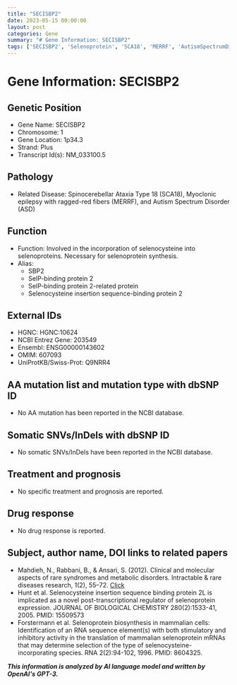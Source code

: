 ```yaml
---
title: "SECISBP2"
date: 2023-05-15 00:00:00
layout: post
categories: Gene
summary: "# Gene Information: SECISBP2"
tags: ['SECISBP2', 'Selenoprotein', 'SCA18', 'MERRF', 'AutismSpectrumDisorder', 'GeneFunction', 'GeneticInformation', 'NCBI']
---
```


# Gene Information: SECISBP2

## Genetic Position
- Gene Name: SECISBP2
- Chromosome: 1
- Gene Location: 1p34.3
- Strand: Plus
- Transcript Id(s): NM_033100.5

## Pathology
- Related Disease: Spinocerebellar Ataxia Type 18 (SCA18), Myoclonic epilepsy with ragged-red fibers (MERRF), and Autism Spectrum Disorder (ASD)
    
## Function
- Function: Involved in the incorporation of selenocysteine into selenoproteins. Necessary for selenoprotein synthesis.
- Alias: 
    - SBP2
    - SelP-binding protein 2
    - SelP-binding protein 2-related protein
    - Selenocysteine insertion sequence-binding protein 2

## External IDs
- HGNC: HGNC:10624
- NCBI Entrez Gene: 203549
- Ensembl: ENSG00000143602
- OMIM: 607093
- UniProtKB/Swiss-Prot: Q9NRR4

## AA mutation list and mutation type with dbSNP ID
- No AA mutation has been reported in the NCBI database.

## Somatic SNVs/InDels with dbSNP ID
- No somatic SNVs/InDels have been reported in the NCBI database.

## Treatment and prognosis
- No specific treatment and prognosis are reported.

## Drug response
- No drug response is reported.

## Subject, author name, DOI links to related papers
- Mahdieh, N., Rabbani, B., & Ansari, S. (2012). Clinical and molecular aspects of rare syndromes and metabolic disorders. Intractable & rare diseases research, 1(2), 55–72. [Click](https://doi.org/10.5582/irdr.2012.v1.2.55)
- Hunt et al. Selenocysteine insertion sequence binding protein 2L is implicated as a novel post-transcriptional regulator of selenoprotein expression. JOURNAL OF BIOLOGICAL CHEMISTRY 280(2):1533-41, 2005. PMID: 15509573
- Forstermann et al. Selenoprotein biosynthesis in mammalian cells: Identification of an RNA sequence element(s) with both stimulatory and inhibitory activity in the translation of mammalian selenoprotein mRNAs that may determine selection of the type of selenocysteine-incorporating species. RNA 2(2):94-102, 1996. PMID: 8604325.

**_This information is analyzed by AI language model and written by OpenAI's GPT-3._**